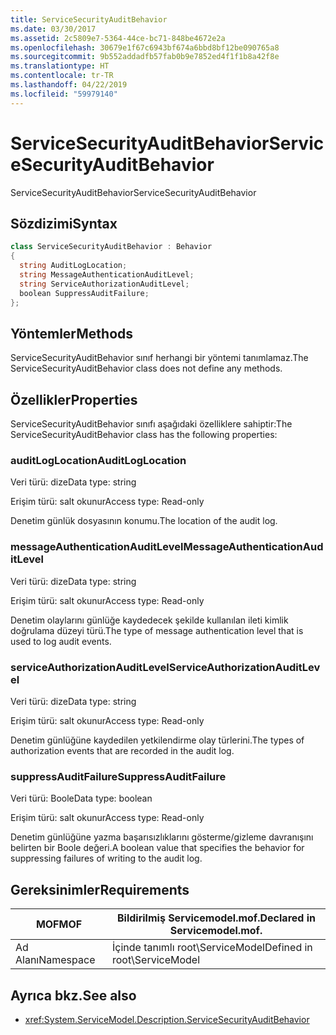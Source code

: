 ```yaml
---
title: ServiceSecurityAuditBehavior
ms.date: 03/30/2017
ms.assetid: 2c5809e7-5364-44ce-bc71-848be4672e2a
ms.openlocfilehash: 30679e1f67c6943bf674a6bbd8bf12be090765a8
ms.sourcegitcommit: 9b552addadfb57fab0b9e7852ed4f1f1b8a42f8e
ms.translationtype: HT
ms.contentlocale: tr-TR
ms.lasthandoff: 04/22/2019
ms.locfileid: "59979140"
---
```

# <a name="servicesecurityauditbehavior"></a><span data-ttu-id="58a24-102">ServiceSecurityAuditBehavior</span><span class="sxs-lookup"><span data-stu-id="58a24-102">ServiceSecurityAuditBehavior</span></span>
<span data-ttu-id="58a24-103">ServiceSecurityAuditBehavior</span><span class="sxs-lookup"><span data-stu-id="58a24-103">ServiceSecurityAuditBehavior</span></span>  
  
## <a name="syntax"></a><span data-ttu-id="58a24-104">Sözdizimi</span><span class="sxs-lookup"><span data-stu-id="58a24-104">Syntax</span></span>  
  
```csharp  
class ServiceSecurityAuditBehavior : Behavior  
{  
  string AuditLogLocation;  
  string MessageAuthenticationAuditLevel;  
  string ServiceAuthorizationAuditLevel;  
  boolean SuppressAuditFailure;  
};  
```  
  
## <a name="methods"></a><span data-ttu-id="58a24-105">Yöntemler</span><span class="sxs-lookup"><span data-stu-id="58a24-105">Methods</span></span>  
 <span data-ttu-id="58a24-106">ServiceSecurityAuditBehavior sınıf herhangi bir yöntemi tanımlamaz.</span><span class="sxs-lookup"><span data-stu-id="58a24-106">The ServiceSecurityAuditBehavior class does not define any methods.</span></span>  
  
## <a name="properties"></a><span data-ttu-id="58a24-107">Özellikler</span><span class="sxs-lookup"><span data-stu-id="58a24-107">Properties</span></span>  
 <span data-ttu-id="58a24-108">ServiceSecurityAuditBehavior sınıfı aşağıdaki özelliklere sahiptir:</span><span class="sxs-lookup"><span data-stu-id="58a24-108">The ServiceSecurityAuditBehavior class has the following properties:</span></span>  
  
### <a name="auditloglocation"></a><span data-ttu-id="58a24-109">auditLogLocation</span><span class="sxs-lookup"><span data-stu-id="58a24-109">AuditLogLocation</span></span>  
 <span data-ttu-id="58a24-110">Veri türü: dize</span><span class="sxs-lookup"><span data-stu-id="58a24-110">Data type: string</span></span>  
  
 <span data-ttu-id="58a24-111">Erişim türü: salt okunur</span><span class="sxs-lookup"><span data-stu-id="58a24-111">Access type: Read-only</span></span>  
  
 <span data-ttu-id="58a24-112">Denetim günlük dosyasının konumu.</span><span class="sxs-lookup"><span data-stu-id="58a24-112">The location of the audit log.</span></span>  
  
### <a name="messageauthenticationauditlevel"></a><span data-ttu-id="58a24-113">messageAuthenticationAuditLevel</span><span class="sxs-lookup"><span data-stu-id="58a24-113">MessageAuthenticationAuditLevel</span></span>  
 <span data-ttu-id="58a24-114">Veri türü: dize</span><span class="sxs-lookup"><span data-stu-id="58a24-114">Data type: string</span></span>  
  
 <span data-ttu-id="58a24-115">Erişim türü: salt okunur</span><span class="sxs-lookup"><span data-stu-id="58a24-115">Access type: Read-only</span></span>  
  
 <span data-ttu-id="58a24-116">Denetim olaylarını günlüğe kaydedecek şekilde kullanılan ileti kimlik doğrulama düzeyi türü.</span><span class="sxs-lookup"><span data-stu-id="58a24-116">The type of message authentication level that is used to log audit events.</span></span>  
  
### <a name="serviceauthorizationauditlevel"></a><span data-ttu-id="58a24-117">serviceAuthorizationAuditLevel</span><span class="sxs-lookup"><span data-stu-id="58a24-117">ServiceAuthorizationAuditLevel</span></span>  
 <span data-ttu-id="58a24-118">Veri türü: dize</span><span class="sxs-lookup"><span data-stu-id="58a24-118">Data type: string</span></span>  
  
 <span data-ttu-id="58a24-119">Erişim türü: salt okunur</span><span class="sxs-lookup"><span data-stu-id="58a24-119">Access type: Read-only</span></span>  
  
 <span data-ttu-id="58a24-120">Denetim günlüğüne kaydedilen yetkilendirme olay türlerini.</span><span class="sxs-lookup"><span data-stu-id="58a24-120">The types of authorization events that are recorded in the audit log.</span></span>  
  
### <a name="suppressauditfailure"></a><span data-ttu-id="58a24-121">suppressAuditFailure</span><span class="sxs-lookup"><span data-stu-id="58a24-121">SuppressAuditFailure</span></span>  
 <span data-ttu-id="58a24-122">Veri türü: Boole</span><span class="sxs-lookup"><span data-stu-id="58a24-122">Data type: boolean</span></span>  
  
 <span data-ttu-id="58a24-123">Erişim türü: salt okunur</span><span class="sxs-lookup"><span data-stu-id="58a24-123">Access type: Read-only</span></span>  
  
 <span data-ttu-id="58a24-124">Denetim günlüğüne yazma başarısızlıklarını gösterme/gizleme davranışını belirten bir Boole değeri.</span><span class="sxs-lookup"><span data-stu-id="58a24-124">A boolean value that specifies the behavior for suppressing failures of writing to the audit log.</span></span>  
  
## <a name="requirements"></a><span data-ttu-id="58a24-125">Gereksinimler</span><span class="sxs-lookup"><span data-stu-id="58a24-125">Requirements</span></span>  
  
|<span data-ttu-id="58a24-126">MOF</span><span class="sxs-lookup"><span data-stu-id="58a24-126">MOF</span></span>|<span data-ttu-id="58a24-127">Bildirilmiş Servicemodel.mof.</span><span class="sxs-lookup"><span data-stu-id="58a24-127">Declared in Servicemodel.mof.</span></span>|  
|---------|-----------------------------------|  
|<span data-ttu-id="58a24-128">Ad Alanı</span><span class="sxs-lookup"><span data-stu-id="58a24-128">Namespace</span></span>|<span data-ttu-id="58a24-129">İçinde tanımlı root\ServiceModel</span><span class="sxs-lookup"><span data-stu-id="58a24-129">Defined in root\ServiceModel</span></span>|  
  
## <a name="see-also"></a><span data-ttu-id="58a24-130">Ayrıca bkz.</span><span class="sxs-lookup"><span data-stu-id="58a24-130">See also</span></span>

- <xref:System.ServiceModel.Description.ServiceSecurityAuditBehavior>
